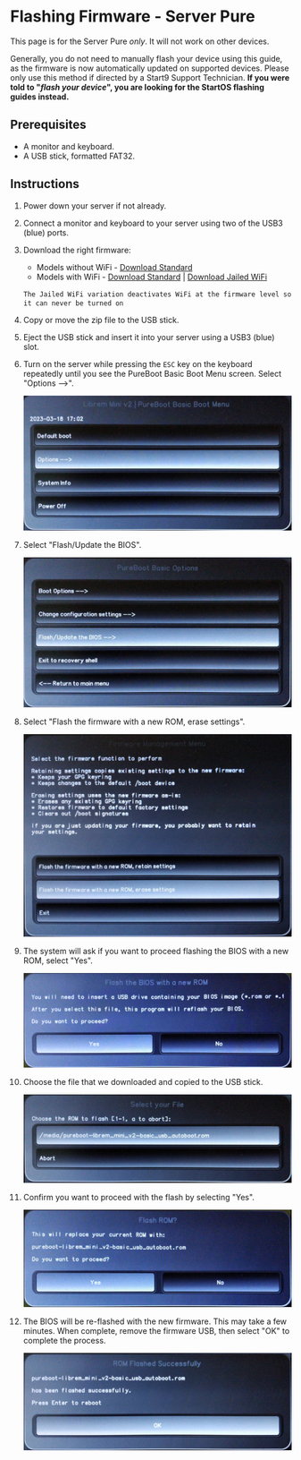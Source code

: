 # Flashing Firmware - Server Pure

This page is for the Server Pure _only_. It will not work on other devices.

Generally, you do not need to manually flash your device using this guide, as the firmware is now automatically updated on supported devices. Please only use this method if directed by a Start9 Support Technician. **If you were told to "_flash your device_", you are looking for the StartOS flashing guides instead.**


## Prerequisites

- A monitor and keyboard.
- A USB stick, formatted FAT32.

## Instructions

1. Power down your server if not already.

1. Connect a monitor and keyboard to your server using two of the USB3 (blue) ports.

1. Download the right firmware: 

   - Models without WiFi - <a href="https://source.puri.sm/firmware/releases/-/blob/75631ad6dcf7e6ee73e06a517ac7dc4e017518b7/librem_mini_v2/custom/pureboot-librem_mini_v2-basic_usb_autoboot-Release-29.zip" target="_blank">Download Standard</a>
   - Models with WiFi - <a href="https://source.puri.sm/firmware/releases/-/blob/75631ad6dcf7e6ee73e06a517ac7dc4e017518b7/librem_mini_v2/custom/pureboot-librem_mini_v2-basic_usb_autoboot-Release-29.zip" target="_blank">Download Standard</a> | <a href="https://source.puri.sm/firmware/releases/-/blob/75631ad6dcf7e6ee73e06a517ac7dc4e017518b7/librem_mini_v2/custom/pureboot-librem_mini_v2-basic_usb_autoboot_blob_jail-Release-29.zip" target="_blank">Download Jailed WiFi</a>

   ```admonish note
   The Jailed WiFi variation deactivates WiFi at the firmware level so it can never be turned on
   ```

1. Copy or move the zip file to the USB stick.

1. Eject the USB stick and insert it into your server using a USB3 (blue) slot.

1. Turn on the server while pressing the `ESC` key on the keyboard repeatedly until you see the PureBoot Basic Boot Menu screen. Select "Options -->".

   ![step 1](./assets/pure-1.jpg)

1. Select "Flash/Update the BIOS".

   ![step 2](./assets/pure-2.jpg)

1. Select "Flash the firmware with a new ROM, erase settings".

   ![step 3](./assets/pure-3.jpg)

1. The system will ask if you want to proceed flashing the BIOS with a new ROM, select "Yes".

   ![step 4](./assets/pure-4.jpg)

1. Choose the file that we downloaded and copied to the USB stick.

   ![step 5](./assets/pure-5.jpg)

1. Confirm you want to proceed with the flash by selecting "Yes".

   ![step 6](./assets/pure-6.jpg)

1. The BIOS will be re-flashed with the new firmware. This may take a few minutes. When complete, remove the firmware USB, then select "OK" to complete the process.

   ![step 7](./assets/pure-7.jpg)
